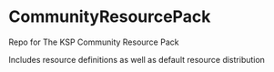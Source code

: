 CommunityResourcePack
=====================

Repo for The KSP Community Resource Pack

Includes resource definitions as well as default resource distribution
